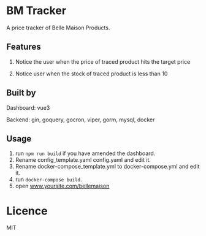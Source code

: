 # BM Tracker

A price tracker of Belle Maison Products.

## Features

1. Notice the user when the price of traced product hits the target price

2. Notice user when the stock of traced product is less than 10

## Built by

Dashboard: vue3

Backend: gin, goquery, gocron, viper, gorm, mysql, docker

## Usage

1. run ```npm run build``` if you have amended the dashboard.
2. Rename config_template.yaml config.yaml and edit it.
3. Rename docker-compose_template.yml to docker-compose.yml and edit it.
4. run ```docker-compose build```.
5. open www.yoursite.com/bellemaison

# Licence
MIT